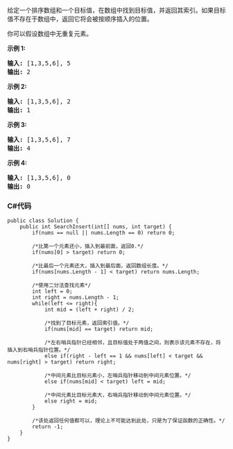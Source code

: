 <p>给定一个排序数组和一个目标值，在数组中找到目标值，并返回其索引。如果目标值不存在于数组中，返回它将会被按顺序插入的位置。</p>

<p>你可以假设数组中无重复元素。</p>

<p><strong>示例 1:</strong></p>

<pre><strong>输入:</strong> [1,3,5,6], 5
<strong>输出:</strong> 2
</pre>

<p><strong>示例&nbsp;2:</strong></p>

<pre><strong>输入:</strong> [1,3,5,6], 2
<strong>输出:</strong> 1
</pre>

<p><strong>示例 3:</strong></p>

<pre><strong>输入:</strong> [1,3,5,6], 7
<strong>输出:</strong> 4
</pre>

<p><strong>示例 4:</strong></p>

<pre><strong>输入:</strong> [1,3,5,6], 0
<strong>输出:</strong> 0
</pre>

### C#代码

```
public class Solution {
    public int SearchInsert(int[] nums, int target) {
        if(nums == null || nums.Length == 0) return 0;
        
        /*比第一个元素还小，插入到最前面，返回0.*/
        if(nums[0] > target) return 0;
        
        /*比最后一个元素还大，插入到最后面，返回数组长度。*/
        if(nums[nums.Length - 1] < target) return nums.Length;
        
        /*使用二分法查找元素*/
        int left = 0;
        int right = nums.Length - 1;
        while(left <= right){
            int mid = (left + right) / 2;
            
            /*找到了目标元素，返回索引值。*/
            if(nums[mid] == target) return mid;
            
            /*左右哨兵指针已经相邻，且目标值处于两值之间，则表示该元素不存在，将插入到右哨兵指针位置。*/
            else if(right - left == 1 && nums[left] < target && nums[right] > target) return right;
            
            /*中间元素比目标元素小，左哨兵指针移动到中间元素位置。*/
            else if(nums[mid] < target) left = mid;
            
            /*中间元素比目标元素大，右哨兵指针移动到中间元素位置。*/
            else right = mid;
        }
        
        /*该处返回任何值都可以，理论上不可能达到此处，只是为了保证函数的正确性。*/
        return -1;
    }
}
```